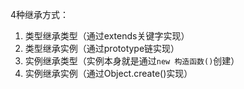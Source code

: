 4种继承方式：

1. 类型继承类型（通过extends关键字实现）
2. 类型继承实例（通过prototype链实现）
3. 实例继承类型（实例本身就是通过`new 构造函数()`创建）
4. 实例继承实例（通过Object.create()实现）
